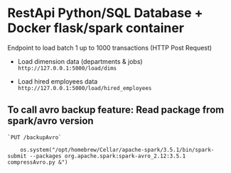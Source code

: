 # RestApi Python/SQL Database + Docker flask/spark container

Endpoint to load batch 1 up to 1000 transactions (HTTP Post Request)

* Load dimension data (departments & jobs)
`http://127.0.0.1:5000/load/dims`

* Load hired employees data 
`http://127.0.0.1:5000/load/hired_employees`



## To call avro backup feature: Read package from spark/avro version

    `PUT /backupAvro`

        os.system("/opt/homebrew/Cellar/apache-spark/3.5.1/bin/spark-submit --packages org.apache.spark:spark-avro_2.12:3.5.1 compressAvro.py &")

